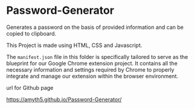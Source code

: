 # Password-Generator
Generates a password on the basis of provided information and can be copied to clipboard.

This Project is made using HTML, CSS and Javascript.

The `manifest.json` file in this folder is specifically tailored to serve as the blueprint for our Google Chrome extension project. It contains all the necessary information and settings required by Chrome to properly integrate and manage our extension within the browser environment.

url for Github page

https://amyth5.github.io/Password-Generator/ 
